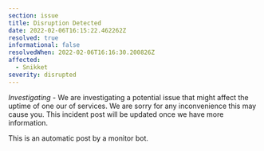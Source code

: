 ```yaml
---
section: issue
title: Disruption Detected
date: 2022-02-06T16:15:22.462262Z
resolved: true
informational: false
resolvedWhen: 2022-02-06T16:16:30.200826Z
affected:
  - Snikket
severity: disrupted
---
```

*Investigating* - We are investigating a potential issue that might affect the uptime of one our of services. We are sorry for any inconvenience this may cause you. This incident post will be updated once we have more information.

This is an automatic post by a monitor bot.
        